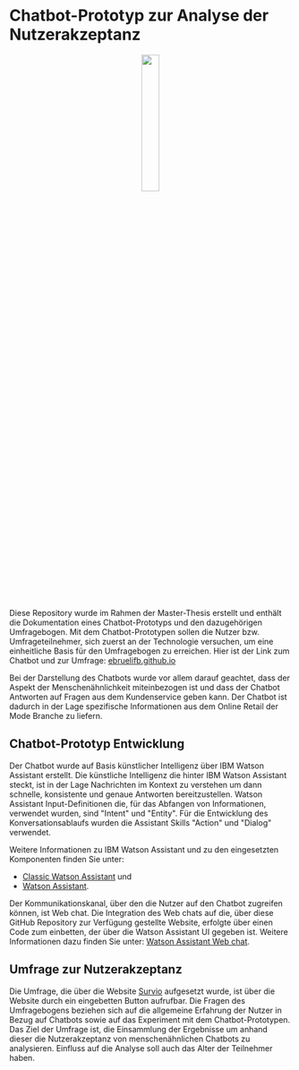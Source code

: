 # Chatbot-Prototyp zur Analyse der Nutzerakzeptanz

<p align="center" width="100%">
    <img width="25%" src="https://github.com/ebruelifb/ebruelifb.github.io/blob/main/Chatbot.png">
</p>

Diese Repository wurde im Rahmen der Master-Thesis erstellt und enthält die Dokumentation eines Chatbot-Prototyps und den dazugehörigen Umfragebogen. 
Mit dem Chatbot-Prototypen sollen die Nutzer bzw. Umfrageteilnehmer, sich zuerst an der Technologie versuchen, um eine einheitliche Basis für den Umfragebogen zu erreichen. Hier ist der Link zum Chatbot und zur Umfrage: [ebruelifb.github.io](https://ebruelifb.github.io)

Bei der Darstellung des Chatbots wurde vor allem darauf geachtet, dass der Aspekt der Menschenähnlichkeit miteinbezogen ist und dass der Chatbot Antworten auf Fragen aus dem Kundenservice geben kann. Der Chatbot ist dadurch in der Lage spezifische Informationen aus dem Online Retail der Mode Branche zu liefern. 

## Chatbot-Prototyp Entwicklung

Der Chatbot wurde auf Basis künstlicher Intelligenz über IBM Watson Assistant erstellt. Die künstliche Intelligenz die hinter IBM Watson Assistant steckt, ist in der Lage Nachrichten im Kontext zu verstehen um dann schnelle, konsistente und genaue Antworten bereitzustellen. Watson Assistant Input-Definitionen die, für das Abfangen von Informationen, verwendet wurden, sind "Intent" und "Entity". Für die Entwicklung des Konversationsablaufs wurden die Assistant Skills "Action" und "Dialog" verwendet. 

Weitere Informationen zu IBM Watson Assistant und zu den eingesetzten Komponenten finden Sie unter:
  - [Classic Watson Assistant](https://cloud.ibm.com/docs/assistant?topic=assistant-index) und
  - [Watson Assistant](https://cloud.ibm.com/docs/watson-assistant?topic=watson-assistant-welcome-new-assistant).

Der Kommunikationskanal, über den die Nutzer auf den Chatbot zugreifen können, ist Web chat. Die Integration des Web chats auf die, über diese GitHub Repository zur Verfügung gestellte Website, erfolgte über einen Code zum einbetten, der über die Watson Assistant UI gegeben ist. Weitere Informationen dazu finden Sie unter: [Watson Assistant Web chat](https://web-chat.global.assistant.watson.cloud.ibm.com/docs.html?to=api-configuration).

## Umfrage zur Nutzerakzeptanz

Die Umfrage, die über die Website [Survio](https://www.survio.com/de/) aufgesetzt wurde, ist über die Website durch ein eingebetten Button aufrufbar. Die Fragen des Umfragebogens beziehen sich auf die allgemeine Erfahrung der Nutzer in Bezug auf Chatbots sowie auf das Experiment mit dem Chatbot-Prototypen. Das Ziel der Umfrage ist, die Einsammlung der Ergebnisse um anhand dieser die Nutzerakzeptanz von menschenähnlichen Chatbots zu analysieren. Einfluss auf die Analyse soll auch das Alter der Teilnehmer haben. 
